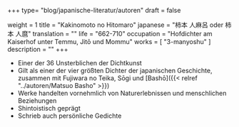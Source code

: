 +++
type= "blog/japanische-literatur/autoren"
draft = false

weight = 1
title = "Kakinomoto no Hitomaro"
japanese = "柿本 人麻呂 oder 柿本 人麿"
translation = ""
life = "662-710"
occupation = "Hofdichter am Kaiserhof unter Temmu, Jitō und Mommu"
works = [
  "3-manyoshu"
]
description = ""
+++

- Einer der 36 Unsterblichen der Dichtkunst
- Gilt als einer der vier größten Dichter der japanischen Geschichte, zusammen mit Fujiwara no Teika, Sōgi und [Bashō]({{< relref "../autoren/Matsuo Basho" >}})
- Werke handelten vornehmlich von Naturerlebnissen und menschlichen Beziehungen
- Shintoistisch geprägt
- Schrieb auch persönliche Gedichte
